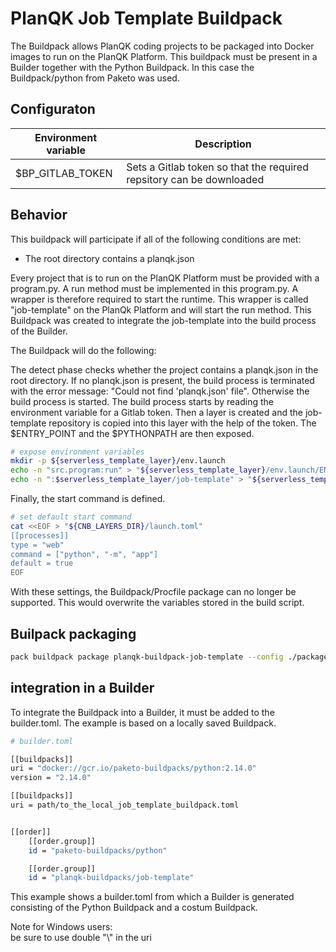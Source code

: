 # PlanQK Job Template Buildpack


The Buildpack allows PlanQK coding projects to be packaged into Docker images to run on the PlanQK Platform.
This buildpack must be present in a Builder together with the Python Buildpack.
In this case the Buildpack/python from Paketo was used.


## Configuraton

Environment variable | Description 
  -----------------  | -----------
$BP_GITLAB_TOKEN     | Sets a Gitlab token so that the required repsitory can be downloaded



## Behavior

This buildpack will participate if all of the following conditions are met:

* The root directory contains a planqk.json
<!---
* The root directory contains a requirements.txt OR environment.yml
--->


Every project that is to run on the PlanQK Platform must be provided with a program.py.
A run method must be implemented in this program.py.
A wrapper is therefore required to start the runtime.
This wrapper is called "job-template" on the PlanQk Platform and will start the run method.
This Buildpack was created to integrate the job-template into the build process of the Builder.

The Buildpack will do the following:  

The detect phase checks whether the project contains a planqk.json in the root directory.
If no planqk.json is present, the build process is terminated with the error message: "Could not find 'planqk.json' file".
Otherwise the build process is started.
The build process starts by reading the environment variable for a Gitlab token. 
Then a layer is created and the job-template repository is copied into this layer with the help of the token.
The $ENTRY_POINT and the $PYTHONPATH are then exposed.
```bash
# expose environment variables
mkdir -p ${serverless_template_layer}/env.launch
echo -n "src.program:run" > "${serverless_template_layer}/env.launch/ENTRY_POINT"
echo -n ":$serverless_template_layer/job-template" > "${serverless_template_layer}/env.launch/PYTHONPATH.append"

```
Finally, the start command is defined.
```bash
# set default start command
cat <<EOF > "${CNB_LAYERS_DIR}/launch.toml"
[[processes]]
type = "web"
command = ["python", "-m", "app"]
default = true
EOF

```

With these settings, the Buildpack/Procfile package can no longer be supported. 
This would overwrite the variables stored in the build script.


## Builpack packaging

```bash
pack buildpack package planqk-buildpack-job-template --config ./package.toml
```



## integration in a Builder

To integrate the Buildpack into a Builder, it must be added to the builder.toml.
The example is based on a locally saved Buildpack. 


```bash
# builder.toml

[[buildpacks]]
uri = "docker://gcr.io/paketo-buildpacks/python:2.14.0"
version = "2.14.0"

[[buildpacks]]
uri = path/to_the_local_job_template_buildpack.toml


[[order]]
    [[order.group]]
    id = "paketo-buildpacks/python"

    [[order.group]]
    id = "planqk-buildpacks/job-template"

```
This example shows a builder.toml from which a Builder is generated consisting of the Python Buildpack and a costum Buildpack.  
  
Note for Windows users:  
be sure to use double "\\" in the uri 


